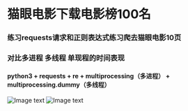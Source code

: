 # 猫眼电影下载电影榜100名

### 练习requests请求和正则表达式练习爬去猫眼电影10页
### 对比多进程 多线程 单现程的时间表现
#### python3 + requests + re + multiprocessing（多进程） + multiprocessing.dummy（多线程）
![Image text](https://raw.githubusercontent.com/hanson-hex/image-folder/master/maoyan01.png)
![Image text](https://raw.githubusercontent.com/hanson-hex/image-folder/master/maoyan02.png)
